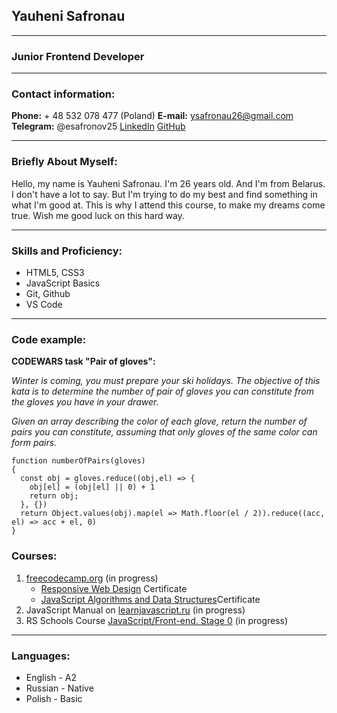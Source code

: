 ## Yauheni Safronau

---

### Junior Frontend Developer

---

### Contact information:

**Phone:** + 48 532 078 477 (Poland)
**E-mail:** ysafronau26@gmail.com
**Telegram:** @esafronov25
[LinkedIn](https://www.linkedin.com/in/yauheni-safronau-03aaa1234/)
[GitHub](https://github.com/ysafronau)

---

### Briefly About Myself:

Hello, my name is Yauheni Safronau. I'm 26 years old. And I'm from Belarus. I don't have a lot to say. But I'm trying to do my best and find something in what I'm good at. This is why I attend this course, to make my dreams come true. Wish me good luck on this hard way.

---

### Skills and Proficiency:

- HTML5, CSS3
- JavaScript Basics
- Git, Github
- VS Code

---

### Code example:

**CODEWARS task "Pair of gloves":**

_Winter is coming, you must prepare your ski holidays. The objective of this kata is to determine the number of pair of gloves you can constitute from the gloves you have in your drawer._

_Given an array describing the color of each glove, return the number of pairs you can constitute, assuming that only gloves of the same color can form pairs._

```
function numberOfPairs(gloves)
{
  const obj = gloves.reduce((obj,el) => {
    obj[el] = (obj[el] || 0) + 1
    return obj;
  }, {})
  return Object.values(obj).map(el => Math.floor(el / 2)).reduce((acc, el) => acc + el, 0)
}
```

### Courses:

1. [freecodecamp.org](https://www.freecodecamp.org/) (in progress)
   - [Responsive Web Design](https://freecodecamp.org/certification/fcc99d90efb-4b96-44bd-b12e-df56df6d0b74/responsive-web-design) Certificate
   - [JavaScript Algorithms and Data Structures](https://freecodecamp.org/certification/fcc99d90efb-4b96-44bd-b12e-df56df6d0b74/javascript-algorithms-and-data-structures)Certificate
2. JavaScript Manual on [learnjavascript.ru](https://learn.javascript.ru/) (in progress)
3. RS Schools Course [JavaScript/Front-end. Stage 0](https://rs.school/js-stage0/) (in progress)

---

### Languages:

- English - A2
- Russian - Native
- Polish - Basic
